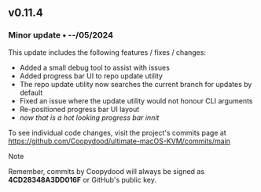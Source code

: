## v0.11.4

### Minor update • --/05/2024

This update includes the following features / fixes / changes:

- Added a small debug tool to assist with issues
- Added progress bar UI to repo update utility
- The repo update utility now searches the current branch for updates by default
- Fixed an issue where the update utility would not honour CLI arguments
- Re-positioned progress bar UI layout 
- *now that is a hot looking progress bar innit*

To see individual code changes, visit the project's commits page at <https://github.com/Coopydood/ultimate-macOS-KVM/commits/main>

> [!NOTE]
> Remember, commits by Coopydood will always be signed as **4CD28348A3DD016F** or GitHub's public key.
